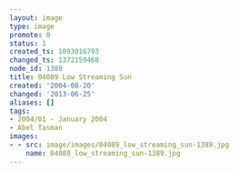 ```yaml
---
layout: image
type: image
promote: 0
status: 1
created_ts: 1093016793
changed_ts: 1372159468
node_id: 1389
title: 04089 Low Streaming Sun
created: '2004-08-20'
changed: '2013-06-25'
aliases: []
tags:
- 2004/01 - January 2004
- Abel Tasman
images:
- - src: image/images/04089_low_streaming_sun-1389.jpg
    name: 04089_low_streaming_sun-1389.jpg
---
```


